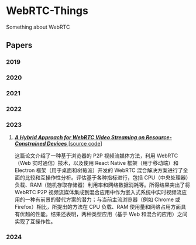 # WebRTC-Things
Something about WebRTC

## Papers

### 2019

### 2020

### 2021

### 2022

### 2023

1. [***A Hybrid Approach for WebRTC Video Streaming on Resource-Constrained Devices*** ](https://www.mdpi.com/2079-9292/12/18/3775)[[source code](https://github.com/Afrique-Technologie/full-WebRTC-web-and-hybrid-app-for-mobile-and-desktop)]

   这篇论文介绍了一种基于浏览器的 P2P 视频流媒体方法，利用 WebRTC（Web 实时通信）技术，以及使用 React Native 框架（用于移动端）和 Electron 框架（用于桌面和树莓派）开发的 WebRTC 混合解决方案进行了全面的比较和互操作性分析。评估基于各种指标进行，包括 CPU（中央处理器）负载、RAM（随机存取存储器）利用率和网络数据消耗等。所得结果突出了将 WebRTC P2P 视频流媒体集成到混合应用中作为嵌入式系统中实时视频流应用的一种有前景的替代方案的潜力；与当前主流浏览器（例如 Chrome 或 Firefox）相比，所提出的方法在 CPU 负载、RAM 使用量和网络占用方面具有优越的性能。结果还表明，两种类型应用（基于 Web 和混合的应用）之间实现了互操作性。

### 2024

